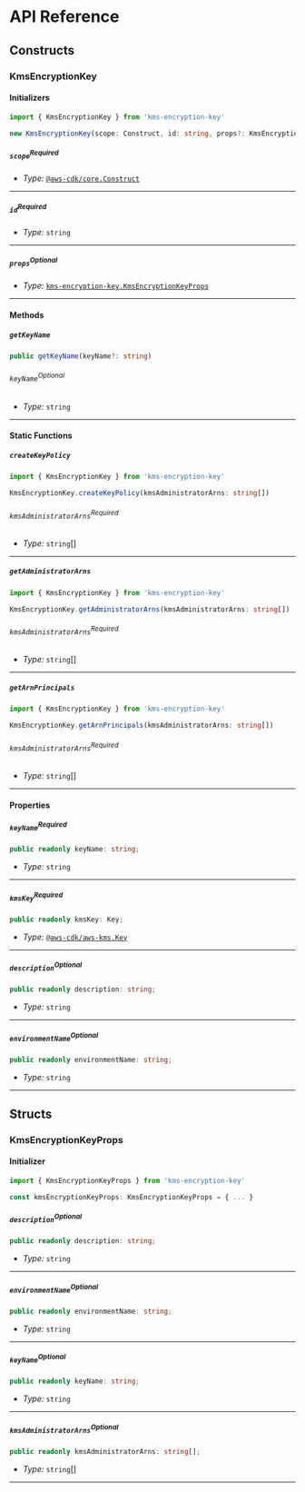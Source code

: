 # API Reference <a name="API Reference"></a>

## Constructs <a name="Constructs"></a>

### KmsEncryptionKey <a name="kms-encryption-key.KmsEncryptionKey"></a>

#### Initializers <a name="kms-encryption-key.KmsEncryptionKey.Initializer"></a>

```typescript
import { KmsEncryptionKey } from 'kms-encryption-key'

new KmsEncryptionKey(scope: Construct, id: string, props?: KmsEncryptionKeyProps)
```

##### `scope`<sup>Required</sup> <a name="kms-encryption-key.KmsEncryptionKey.parameter.scope"></a>

- *Type:* [`@aws-cdk/core.Construct`](#@aws-cdk/core.Construct)

---

##### `id`<sup>Required</sup> <a name="kms-encryption-key.KmsEncryptionKey.parameter.id"></a>

- *Type:* `string`

---

##### `props`<sup>Optional</sup> <a name="kms-encryption-key.KmsEncryptionKey.parameter.props"></a>

- *Type:* [`kms-encryption-key.KmsEncryptionKeyProps`](#kms-encryption-key.KmsEncryptionKeyProps)

---

#### Methods <a name="Methods"></a>

##### `getKeyName` <a name="kms-encryption-key.KmsEncryptionKey.getKeyName"></a>

```typescript
public getKeyName(keyName?: string)
```

###### `keyName`<sup>Optional</sup> <a name="kms-encryption-key.KmsEncryptionKey.parameter.keyName"></a>

- *Type:* `string`

---

#### Static Functions <a name="Static Functions"></a>

##### `createKeyPolicy` <a name="kms-encryption-key.KmsEncryptionKey.createKeyPolicy"></a>

```typescript
import { KmsEncryptionKey } from 'kms-encryption-key'

KmsEncryptionKey.createKeyPolicy(kmsAdministratorArns: string[])
```

###### `kmsAdministratorArns`<sup>Required</sup> <a name="kms-encryption-key.KmsEncryptionKey.parameter.kmsAdministratorArns"></a>

- *Type:* `string`[]

---

##### `getAdministratorArns` <a name="kms-encryption-key.KmsEncryptionKey.getAdministratorArns"></a>

```typescript
import { KmsEncryptionKey } from 'kms-encryption-key'

KmsEncryptionKey.getAdministratorArns(kmsAdministratorArns: string[])
```

###### `kmsAdministratorArns`<sup>Required</sup> <a name="kms-encryption-key.KmsEncryptionKey.parameter.kmsAdministratorArns"></a>

- *Type:* `string`[]

---

##### `getArnPrincipals` <a name="kms-encryption-key.KmsEncryptionKey.getArnPrincipals"></a>

```typescript
import { KmsEncryptionKey } from 'kms-encryption-key'

KmsEncryptionKey.getArnPrincipals(kmsAdministratorArns: string[])
```

###### `kmsAdministratorArns`<sup>Required</sup> <a name="kms-encryption-key.KmsEncryptionKey.parameter.kmsAdministratorArns"></a>

- *Type:* `string`[]

---

#### Properties <a name="Properties"></a>

##### `keyName`<sup>Required</sup> <a name="kms-encryption-key.KmsEncryptionKey.property.keyName"></a>

```typescript
public readonly keyName: string;
```

- *Type:* `string`

---

##### `kmsKey`<sup>Required</sup> <a name="kms-encryption-key.KmsEncryptionKey.property.kmsKey"></a>

```typescript
public readonly kmsKey: Key;
```

- *Type:* [`@aws-cdk/aws-kms.Key`](#@aws-cdk/aws-kms.Key)

---

##### `description`<sup>Optional</sup> <a name="kms-encryption-key.KmsEncryptionKey.property.description"></a>

```typescript
public readonly description: string;
```

- *Type:* `string`

---

##### `environmentName`<sup>Optional</sup> <a name="kms-encryption-key.KmsEncryptionKey.property.environmentName"></a>

```typescript
public readonly environmentName: string;
```

- *Type:* `string`

---


## Structs <a name="Structs"></a>

### KmsEncryptionKeyProps <a name="kms-encryption-key.KmsEncryptionKeyProps"></a>

#### Initializer <a name="[object Object].Initializer"></a>

```typescript
import { KmsEncryptionKeyProps } from 'kms-encryption-key'

const kmsEncryptionKeyProps: KmsEncryptionKeyProps = { ... }
```

##### `description`<sup>Optional</sup> <a name="kms-encryption-key.KmsEncryptionKeyProps.property.description"></a>

```typescript
public readonly description: string;
```

- *Type:* `string`

---

##### `environmentName`<sup>Optional</sup> <a name="kms-encryption-key.KmsEncryptionKeyProps.property.environmentName"></a>

```typescript
public readonly environmentName: string;
```

- *Type:* `string`

---

##### `keyName`<sup>Optional</sup> <a name="kms-encryption-key.KmsEncryptionKeyProps.property.keyName"></a>

```typescript
public readonly keyName: string;
```

- *Type:* `string`

---

##### `kmsAdministratorArns`<sup>Optional</sup> <a name="kms-encryption-key.KmsEncryptionKeyProps.property.kmsAdministratorArns"></a>

```typescript
public readonly kmsAdministratorArns: string[];
```

- *Type:* `string`[]

---




